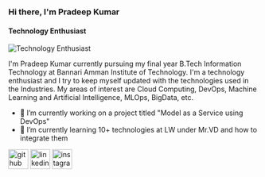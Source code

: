 ### Hi there, I'm Pradeep Kumar
#### Technology Enthusiast
![Technology Enthusiast](https://raw.githubusercontent.com/abhisheknaiidu/abhisheknaiidu/master/code.gif)

I'm Pradeep Kumar currently pursuing my final year B.Tech Information Technology at Bannari Amman Institute of Technology. I'm a technology enthusiast and I try to keep myself updated with the technologies used in the Industries. My areas of interest are Cloud Computing, DevOps, Machine Learning and Artificial Intelligence, MLOps, BigData, etc.

- 🔰 I’m currently working on a project titled "Model as a Service using DevOps" 
- 🔰 I’m currently learning 10+ technologies at LW under Mr.VD and how to integrate them 


[<img src='https://cdn.jsdelivr.net/npm/simple-icons@3.0.1/icons/github.svg' alt='github' height='40'>](https://github.com/pradeepkumar-27)  [<img src='https://cdn.jsdelivr.net/npm/simple-icons@3.0.1/icons/linkedin.svg' alt='linkedin' height='40'>](https://www.linkedin.com/in/pradeep-kumar-a68a9418b/)  [<img src='https://cdn.jsdelivr.net/npm/simple-icons@3.0.1/icons/instagram.svg' alt='instagram' height='40'>](https://www.instagram.com/pradeepkumar.27/)  
